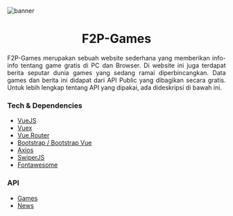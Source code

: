 ![banner](https://user-images.githubusercontent.com/79355239/144449193-42c5c60d-fdf6-4526-a094-ca455335af86.png)

<h1 align="center">F2P-Games</h1>
<p align="justify">
F2P-Games merupakan sebuah website sederhana yang memberikan info-info tentang game gratis di PC dan Browser. Di website ini juga terdapat berita seputar dunia games yang sedang ramai diperbincangkan. Data games dan berita ini didapat dari API Public yang dibagikan secara gratis. Untuk lebih lengkap tentang API yang dipakai, ada dideskripsi di bawah ini.
</p>

### Tech & Dependencies

- [VueJS](https://vuejs.org/)
- [Vuex](https://vuex.vuejs.org/)
- [Vue Router](https://router.vuejs.org/)
- [Bootstrap / Bootstrap Vue](https://getbootstrap.com/docs/4.6/getting-started/introduction/)
- [Axios](https://axios-http.com/docs/intro)
- [SwiperJS](https://swiperjs.com/)
- [Fontawesome](https://fontawesome.com/)

### API

- [Games](https://www.freetogame.com/api-doc)
- [News](https://www.mmobomb.com/api)
